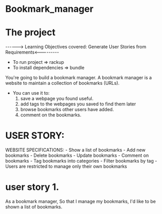 # Bookmark_manager
The project
=================
------> Learning Objectives covered: Generate User Stories from Requirements<---------

* To run project => rackup
* To install dependencies => bundle

You're going to build a bookmark manager. A bookmark manager is a website to maintain a collection of bookmarks (URLs).

- You can use it to: 
    1. save a webpage you found useful. 
    2. add tags to the webpages you saved to find them later
    3. browse bookmarks other users have added. 
    4. comment on the bookmarks.

USER STORY:
================
WEBSITE SPECIFICATIONS: 
    - Show a list of bookmarks
    - Add new bookmarks
    - Delete bookmarks
    - Update bookmarks
    - Comment on bookmarks
    - Tag bookmarks into categories
    - Filter bookmarks by tag
    - Users are restricted to manage only their own bookmarks

user story 1.
===============
As a bookmark manager,
So that I manage my bookmarks,
I'd like to be shown a list of bookmarks.
